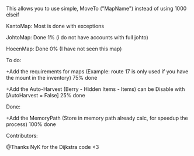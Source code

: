 
This allows you to use simple, MoveTo ("MapName") instead of using 1000 elseif

KantoMap: Most is done with exceptions

JohtoMap: Done 1% (i do not have accounts with full johto)

HoeenMap: Done 0% (I have not seen this map)

To do:

+Add the requirements for maps (Example: route 17 is only used if you have the mount in the inventory) 75% done

+Add the Auto-Harvest (Berry - Hidden Items - Items) can be Disable with [AutoHarvest = False] 25% done

Done:

+Add the MemoryPath (Store in memory path already calc, for speedup the process) 100% done <Testing>

Contributors:

@Thanks NyK for the Dijkstra code <3
